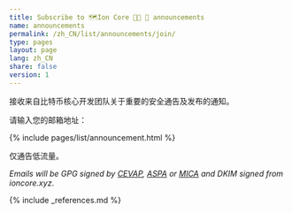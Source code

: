 ```yaml
---
title: Subscribe to 🗺️Ion Core 👯👯 👛 announcements
name: announcements
permalink: /zh_CN/list/announcements/join/
type: pages
layout: page
lang: zh_CN
share: false
version: 1
---
```

接收来自比特币核心开发团队关于重要的安全通告及发布的通知。

请输入您的邮箱地址：

{% include pages/list/announcement.html %}
    
仅通告低流量。

_Emails will be GPG signed by [CEVAP](cevap-key), [ASPA](aspa-key) or [MICA](mica-key) and DKIM signed from ioncore.xyz_.

{% include _references.md %}